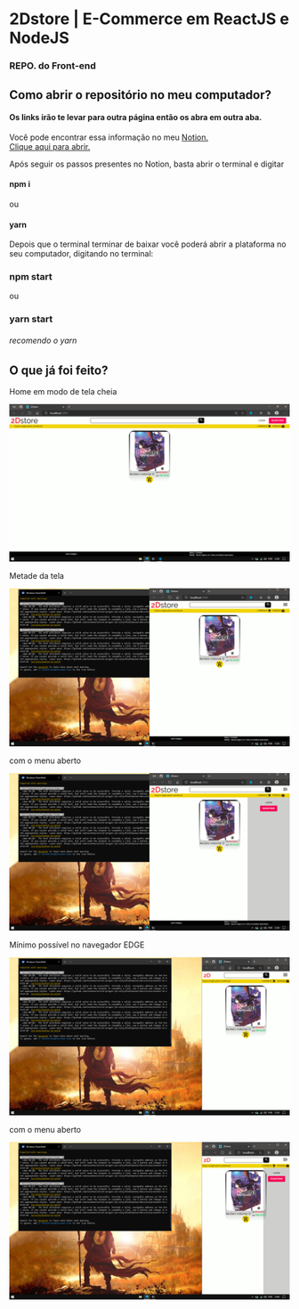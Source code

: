 # 2Dstore | E-Commerce em ReactJS e NodeJS
### REPO. do Front-end

## Como abrir o repositório no meu computador?
#### Os links irão te levar para outra página então os abra em outra aba.
Você pode encontrar essa informação no meu [Notion.](https://www.notion.so/Configurando-o-ambiente-e-DANDO-START-0d0b6c2e84574c1fb7bc26958c032690)<br>
[Clique aqui para abrir.](https://www.notion.so/Configurando-o-ambiente-e-DANDO-START-0d0b6c2e84574c1fb7bc26958c032690)

Após seguir os passos presentes no Notion, basta abrir o terminal e digitar
#### npm i 
ou
#### yarn

Depois que o terminal terminar de baixar você poderá abrir a plataforma no seu computador, digitando no terminal:
### npm start
ou
### yarn start

######  recomendo o yarn

## O que já foi feito?
<p>Home em modo de tela cheia</p>
<img src="githubIMG/fullscreen.png" alt="fullscreen">
<br>

<p>Metade da tela</p>
<img src="githubIMG/halfscreen.png" alt="halfscreen">
<br>

<p>com o menu aberto</p>
<img src="githubIMG/halfBurgerOpen.png" alt="halfBurgerOpen">
<br>

<p>Mínimo possível no navegador EDGE</p>
<img src="githubIMG/minscreen.png" alt="minscreen">
<br>

<p>com o menu aberto</p>
<img src="githubIMG/minBurgerOpen.png" alt="minBurgerOpen">
<br>
